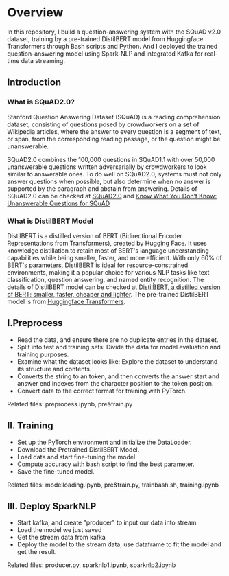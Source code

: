 # Overview
In this repository, I build a question-answering system with the SQuAD v2.0 dataset, training by a‬ pre-trained DistilBERT model from Huggingface Transformers through Bash scripts and Python‬. And I deployed the trained question-answering model using Spark-NLP and integrated Kafka for real-time data streaming‬.
‭
## Introduction

### What is SQuAD2.0?
Stanford Question Answering Dataset (SQuAD) is a reading comprehension dataset, consisting of questions posed by crowdworkers on a set of Wikipedia articles, where the answer to every question is a segment of text, or span, from the corresponding reading passage, or the question might be unanswerable.

SQuAD2.0 combines the 100,000 questions in SQuAD1.1 with over 50,000 unanswerable questions written adversarially by crowdworkers to look similar to answerable ones. To do well on SQuAD2.0, systems must not only answer questions when possible, but also determine when no answer is supported by the paragraph and abstain from answering. Details of SQuAD2.0 can be checked at [SQuAD2.0](https://rajpurkar.github.io/SQuAD-explorer/) and [Know What You Don’t Know: Unanswerable Questions for SQuAD](https://arxiv.org/pdf/1806.03822)

### What is DistilBERT Model 
DistilBERT is a distilled version of BERT (Bidirectional Encoder Representations from Transformers), created by Hugging Face. It uses knowledge distillation to retain most of BERT's language understanding capabilities while being smaller, faster, and more efficient. With only 60% of BERT's parameters, DistilBERT is ideal for resource-constrained environments, making it a popular choice for various NLP tasks like text classification, question answering, and named entity recognition. The details of DistilBERT model can be checked at [DistilBERT, a distilled version of BERT: smaller,
faster, cheaper and lighter](https://arxiv.org/pdf/1910.01108). The pre-trained DistilBERT model is from [Huggingface Transformers](https://github.com/huggingface/transformers).

## I.Preprocess
- Read the data, and ensure there are no duplicate entries in the dataset.
- Split into test and training sets: Divide the data for model evaluation and training purposes.
- Examine what the dataset looks like: Explore the dataset to understand its structure and contents.
- Converts the string to an token, and then converts the answer start and answer end indexes from the character position to the token position.
- Convert data to the correct format for training with PyTorch.

Related files: preprocess.ipynb, pre&train.py

## II. Training
- Set up the PyTorch environment and initialize the DataLoader.
- Download the Pretrained DistilBERT Model.
- Load data and start fine-tuning the model.
- Compute accuracy with bash script to find the best parameter.
- Save the fine-tuned model.

Related files: modelloading.ipynb, pre&train.py, trainbash.sh, training.ipynb

## III. Deploy SparkNLP
- Start kafka, and create "producer" to input our data into stream
- Load the model we just saved
- Get the stream data from kafka
- Deploy the model to the stream data, use dataframe to fit the model and get the result.

Related files: producer.py, sparknlp1.ipynb, sparknlp2.ipynb



